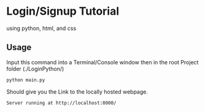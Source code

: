# Login/Signup Tutorial
using python, html, and css

## Usage

Input this command into a Terminal/Console window then in the root Project folder (./LoginPython/)
```bash
python main.py
```
Should give you the Link to the locally hosted webpage.

```bash
Server running at http://localhost:8000/
```